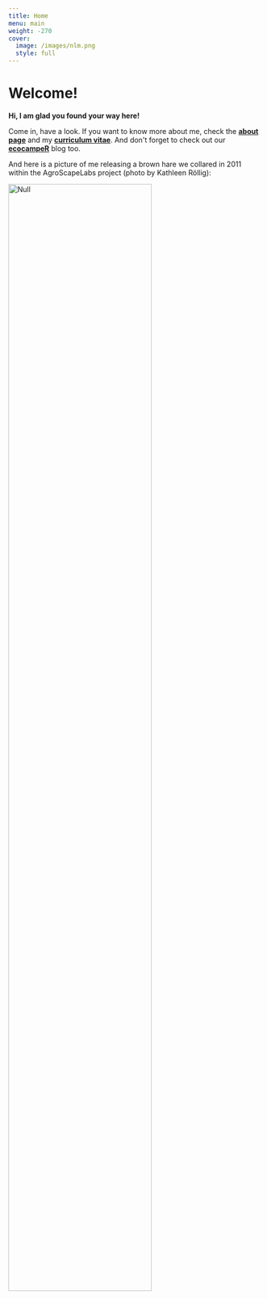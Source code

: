 ```yaml
---
title: Home
menu: main
weight: -270
cover:
  image: /images/nlm.png
  style: full
---
```


<script src="https://use.fontawesome.com/6b7c0d5882.js"></script>

# Welcome!

**Hi, I am glad you found your way here!**

Come in, have a look. If you want to know more about me, check the **[about page](https://cedricscherer.netlify.com/about/)** and my **[curriculum vitae](https://cedricscherer.netlify.com/cv/)**. And don't forget to check out our **[ecocampeR](https://ecocampeR.netlify.com)** blog too.

And here is a picture of me releasing a brown hare we collared in 2011 within the AgroScapeLabs project (photo by Kathleen Röllig):

<img src="/images/hare.jpg" style='width:75%;' border="0" alt="Null">
